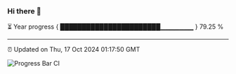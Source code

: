 ### Hi there 👋

⏳ Year progress { ███████████████████████▁▁▁▁▁▁▁ } 79.25 %

---

⏰ Updated on Thu, 17 Oct 2024 01:17:50 GMT

![Progress Bar CI](https://github.com/liununu/liununu/workflows/Progress%20Bar%20CI/badge.svg)
